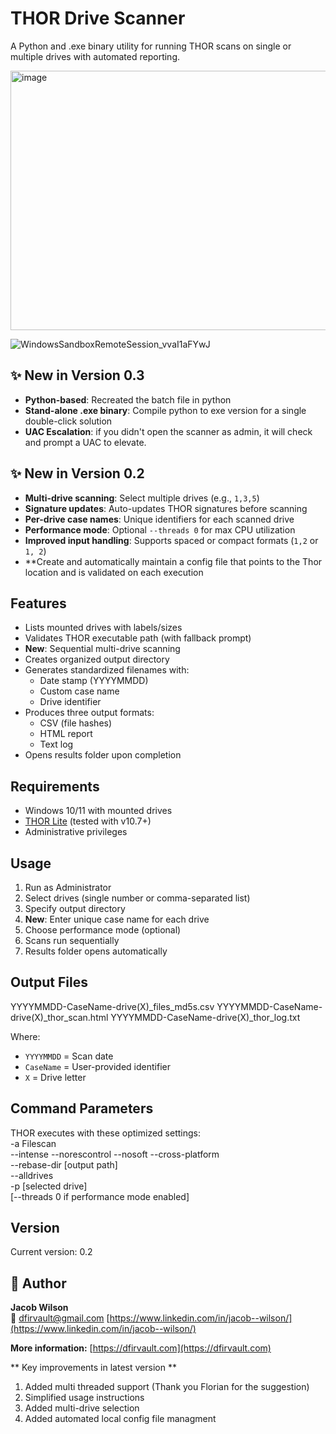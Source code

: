 # THOR Drive Scanner 

A Python and .exe binary utility for running THOR scans on single or multiple drives with automated reporting.

<img width="959" height="415" alt="image" src="https://github.com/user-attachments/assets/366aa054-3b9b-43d2-b140-dddd802a7275" />


![WindowsSandboxRemoteSession_vvaI1aFYwJ](https://github.com/user-attachments/assets/6c8b3cf5-b5ca-4220-bd56-8526c90b64a5)

## ✨ New in Version 0.3
- **Python-based**: Recreated the batch file in python
- **Stand-alone .exe binary**: Compile python to exe version for a single double-click solution
- **UAC Escalation**: if you didn't open the scanner as admin, it will check and prompt a UAC to elevate.

## ✨ New in Version 0.2
- **Multi-drive scanning**: Select multiple drives (e.g., `1,3,5`)
- **Signature updates**: Auto-updates THOR signatures before scanning
- **Per-drive case names**: Unique identifiers for each scanned drive
- **Performance mode**: Optional `--threads 0` for max CPU utilization
- **Improved input handling**: Supports spaced or compact formats (`1,2` or `1, 2`)
- **Create and automatically maintain a config file that points to the Thor location and is validated on each execution

## Features

- Lists mounted drives with labels/sizes  
- Validates THOR executable path (with fallback prompt)  
- **New**: Sequential multi-drive scanning  
- Creates organized output directory  
- Generates standardized filenames with:
  - Date stamp (YYYYMMDD)  
  - Custom case name  
  - Drive identifier  
- Produces three output formats:
  - CSV (file hashes)  
  - HTML report  
  - Text log  
- Opens results folder upon completion  

## Requirements

- Windows 10/11 with mounted drives  
- [THOR Lite](https://www.nextron-systems.com/thor-lite/) (tested with v10.7+)  
- Administrative privileges  

## Usage

1. Run as Administrator  
2. Select drives (single number or comma-separated list)  
3. Specify output directory  
4. **New**: Enter unique case name for each drive  
5. Choose performance mode (optional)  
6. Scans run sequentially  
7. Results folder opens automatically  

## Output Files
YYYYMMDD-CaseName-drive(X)_files_md5s.csv
YYYYMMDD-CaseName-drive(X)_thor_scan.html
YYYYMMDD-CaseName-drive(X)_thor_log.txt

Where:  
- `YYYYMMDD` = Scan date  
- `CaseName` = User-provided identifier  
- `X` = Drive letter  

## Command Parameters

THOR executes with these optimized settings:  
  -a Filescan  
  --intense --norescontrol --nosoft --cross-platform  
  --rebase-dir [output path]  
  --alldrives  
  -p [selected drive]  
  [--threads 0 if performance mode enabled]  

## Version

Current version: 0.2

## 👤 Author

**Jacob Wilson**  
📧 dfirvault@gmail.com
[https://www.linkedin.com/in/jacob--wilson/](https://www.linkedin.com/in/jacob--wilson/)

**More information:**
[https://dfirvault.com](https://dfirvault.com)

** Key improvements in latest version **
1. Added multi threaded support (Thank you Florian for the suggestion)
2. Simplified usage instructions
3. Added multi-drive selection
4. Added automated local config file managment
